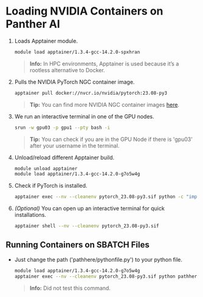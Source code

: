 # Loading NVIDIA Containers on Panther AI

1. Loads Apptainer module.

	```bash
 	module load apptainer/1.3.4-gcc-14.2.0-spxhran
 	```
 
	> **Info:** In HPC environments, Apptainer is used because it’s a rootless alternative to Docker.
	
2. Pulls the NVIDIA PyTorch NGC container image.
	
 	```bash
  	apptainer pull docker://nvcr.io/nvidia/pytorch:23.08-py3
   ```

	> **Tip:** You can find more NVIDIA NGC container images [here](https://catalog.ngc.nvidia.com/containers?filters=&orderBy=weightPopularDESC&query=&page=&pageSize=).

3. We run an interactive terminal in one of the GPU nodes.
	
 	```bash
	srun -w gpu03 -p gpu1 --pty bash -i
  	```

	> **Tip:** You can check if you are in the GPU Node if there is 'gpu03' after your username in the terminal.

4. Unload/reload different Apptainer build.
	
 	```bash
	module unload apptainer
  	module load apptainer/1.3.4-gcc-14.2.0-g7o5w4g
  	```

 5. Check if PyTorch is installed.

	```bash
   	apptainer exec --nv --cleanenv pytorch_23.08-py3.sif python -c "import torch; print(torch.__version__, torch.version.cuda)"
	```

6. _(Optional)_ You can open up an interactive terminal for quick installations.
	
 	```bash
	apptainer shell --nv --cleanenv pytorch_23.08-py3.sif
	```
## Running Containers on SBATCH Files

- Just change the path ('pathhere/pythonfile.py') to your python file.
 	```bash
  	module load apptainer/1.3.4-gcc-14.2.0-g7o5w4g
  	apptainer exec --nv --cleanenv pytorch_23.08-py3.sif python pathhere/pythonfile.py"
	```
	> **Info:** Did not test this command.


